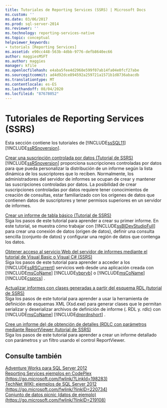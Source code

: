 ```yaml
---
title: Tutoriales de Reporting Services (SSRS) | Microsoft Docs
ms.custom: ''
ms.date: 03/06/2017
ms.prod: sql-server-2014
ms.reviewer: ''
ms.technology: reporting-services-native
ms.topic: conceptual
helpviewer_keywords:
- tutorials [Reporting Services]
ms.assetid: e90cc448-563b-4dbb-9776-defb8640ec66
author: maggiesMSFT
ms.author: maggies
manager: kfile
ms.openlocfilehash: e4aba5fee4d2968e599f07ab14fa04e0fcf27abe
ms.sourcegitcommit: ad4d92dce894592a259721a1571b1d8736abacdb
ms.translationtype: MT
ms.contentlocale: es-ES
ms.lasthandoff: 08/04/2020
ms.locfileid: "87678052"
---
```

# <a name="reporting-services-tutorials-ssrs"></a>Tutoriales de Reporting Services (SSRS)
  Esta sección contiene los tutoriales de [!INCLUDE[ssSQL11](../includes/sssql11-md.md)] [!INCLUDE[ssRSnoversion](../includes/ssrsnoversion-md.md)].  
  
 [Crear una suscripción controlada por datos &#40;Tutorial de SSRS&#41;](create-a-data-driven-subscription-ssrs-tutorial.md)  
 [!INCLUDE[ssRSnoversion](../includes/ssrsnoversion-md.md)] proporciona suscripciones controladas por datos para que pueda personalizar la distribución de un informe según la lista dinámica de los suscriptores que lo reciben. Normalmente, los administradores del servidor de informes se ocupan de crear y mantener las suscripciones controladas por datos. La posibilidad de crear suscripciones controladas por datos requiere tener conocimientos de creación de consultas, estar familiarizado con los orígenes de datos que contienen datos de suscriptores y tener permisos superiores en un servidor de informes.  
  
 [Crear un informe de tabla básico &#40;Tutorial de SSRS&#41;](create-a-basic-table-report-ssrs-tutorial.md)  
 Siga los pasos de este tutorial para aprender a crear su primer informe. En este tutorial, se muestra cómo trabajar con [!INCLUDE[ssBIDevStudioFull](../includes/ssbidevstudiofull-md.md)] para crear una conexión de datos (origen de datos), definir una consulta sencilla (conjunto de datos) y configurar una región de datos que contenga los datos.  
  
 [Obtener acceso al servicio Web del servidor de informes mediante el tutorial de Visual Basic o Visual C&#35; &#40;SSRS&#41;](../tutorials/access-report-server-web-service-vb-vcsharp-ssrs-tutorial.md)  
 Siga los pasos de este tutorial para aprender a acceder a los [!INCLUDE[ssRSCurrent](../includes/ssrscurrent-md.md)] servicios web desde una aplicación creada con [!INCLUDE[msCoName](../includes/msconame-md.md)] [!INCLUDE[vbprvb](../includes/vbprvb-md.md)] o [!INCLUDE[msCoName](../includes/msconame-md.md)] [!INCLUDE[csprcs](../includes/csprcs-md.md)] .  
  
 [Actualizar informes con clases generadas a partir del esquema RDL &#40;tutorial de SSRS&#41;](../tutorials/updating-reports-using-classes-generated-from-the-rdl-schema-ssrs-tutorial.md)  
 Siga los pasos de este tutorial para aprender a usar la herramienta de definición de esquemas XML (Xsd.exe) para generar clases que le permitan serializar y deserializar archivos de definición de informe (. RDL y. rdlc) con [!INCLUDE[msCoName](../includes/msconame-md.md)] [!INCLUDE[dnprdnshort](../includes/dnprdnshort-md.md)] .  
  
 [Cree un informe de&#41; de obtención de detalles &#40;RDLC con parámetros mediante ReportViewer &#40;tutorial de SSRS&#41;](create-drillthrough-rdlc-report-with-parameters-reportviewer.md)  
 Siga los pasos de este tutorial para aprender a crear un informe detallado con parámetros y un filtro usando el control ReportViewer.  
  
## <a name="see-also"></a>Consulte también  
 [Adventure Works para SQL Server 2012](https://go.microsoft.com/fwlink/?LinkId=245471)   
 [Reporting Services ejemplos en CodePlex (https://go.microsoft.com/fwlink/?LinkId=198283)](https://go.microsoft.com/fwlink/?LinkId=198283)   
 [TechNet WIKI: ejemplos de SQL Server 2012 (https://go.microsoft.com/fwlink/?linkID=220734)](https://go.microsoft.com/fwlink/?linkID=220734)   
 [Conjunto de datos picnic (datos de ejemplo) (https://go.microsoft.com/fwlink/?linkID=219108)](https://go.microsoft.com/fwlink/?linkID=219108)  
  
  
